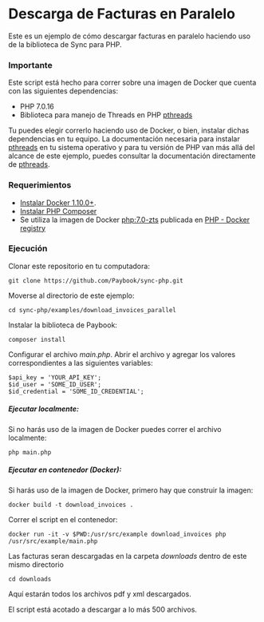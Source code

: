      
# Descarga de Facturas en Paralelo

Este es un ejemplo de cómo descargar facturas en paralelo haciendo uso de la biblioteca de Sync para PHP.

### Importante

Este script está hecho para correr sobre una imagen de Docker que cuenta con las siguientes dependencias:

- PHP 7.0.16
- Biblioteca para manejo de Threads en PHP [pthreads](http://php.net/manual/en/book.pthreads.php)

Tu puedes elegir correrlo haciendo uso de Docker, o bien, instalar dichas dependencias en tu equipo. La documentación necesaria para instalar [pthreads](http://php.net/manual/en/book.pthreads.php) en tu sistema operativo y para tu versión de PHP van más allá del alcance de este ejemplo, puedes consultar la documentación directamente de [pthreads](http://php.net/manual/en/book.pthreads.php).

### Requerimientos

- [Instalar Docker 1.10.0+](https://docs.docker.com/engine/getstarted/step_one/).
- [Instalar PHP Composer](https://getcomposer.org/doc/00-intro.md)
- Se utiliza la imagen de Docker [php:7.0-zts](https://github.com/docker-library/php/blob/0792ba42f0ea7435ceb26b42a066274e028b30e3/7.0/zts/Dockerfile) publicada en [PHP - Docker registry](https://hub.docker.com/_/php/)

### Ejecución

Clonar este repositorio en tu computadora:
	
	git clone https://github.com/Paybook/sync-php.git

Moverse al directorio de este ejemplo:

	cd sync-php/examples/download_invoices_parallel

Instalar la biblioteca de Paybook:

	composer install

Configurar el archivo *main.php*. Abrir el archivo y agregar los valores correspondientes a las siguientes variables:
	
	$api_key = 'YOUR_API_KEY';
	$id_user = 'SOME_ID_USER';
	$id_credential = 'SOME_ID_CREDENTIAL';

##### Ejecutar localmente:
	
Si no harás uso de la imagen de Docker puedes correr el archivo localmente:
	
	php main.php

##### Ejecutar en contenedor (Docker):

Si harás uso de la imagen de Docker, primero hay que construir la imagen:

	docker build -t download_invoices .

Correr el script en el contenedor:

	docker run -it -v $PWD:/usr/src/example download_invoices php /usr/src/example/main.php

Las facturas seran descargadas en la carpeta *downloads* dentro de este mismo directorio

	cd downloads

Aquí estarán todos los archivos pdf y xml descargados.

El script está acotado a descargar a lo más 500 archivos. 






